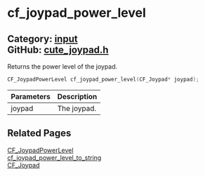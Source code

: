 [](../header.md ':include')

# cf_joypad_power_level

Category: [input](https://github.com/RandyGaul/cute_framework/blob/master/docs/api_reference?id=input)  
GitHub: [cute_joypad.h](https://github.com/RandyGaul/cute_framework/blob/master/include/cute_joypad.h)  
---

Returns the power level of the joypad.

```cpp
CF_JoypadPowerLevel cf_joypad_power_level(CF_Joypad* joypad);
```

Parameters | Description
--- | ---
joypad | The joypad.

## Related Pages

[CF_JoypadPowerLevel](https://github.com/RandyGaul/cute_framework/blob/master/docs/input/cf_joypadpowerlevel.md)  
[cf_joypad_power_level_to_string](https://github.com/RandyGaul/cute_framework/blob/master/docs/input/cf_joypad_power_level_to_string.md)  
[CF_Joypad](https://github.com/RandyGaul/cute_framework/blob/master/docs/input/cf_joypad.md)  
